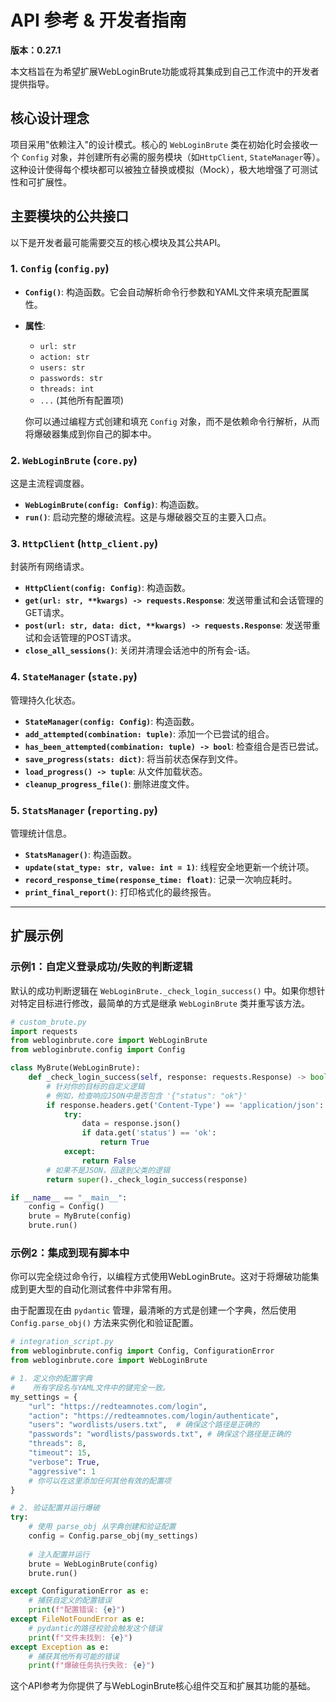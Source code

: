 # API 参考 & 开发者指南

**版本：0.27.1**

本文档旨在为希望扩展WebLoginBrute功能或将其集成到自己工作流中的开发者提供指导。

## 核心设计理念

项目采用"依赖注入"的设计模式。核心的 `WebLoginBrute` 类在初始化时会接收一个 `Config` 对象，并创建所有必需的服务模块（如`HttpClient`, `StateManager`等）。这种设计使得每个模块都可以被独立替换或模拟（Mock），极大地增强了可测试性和可扩展性。

## 主要模块的公共接口

以下是开发者最可能需要交互的核心模块及其公共API。

### 1. `Config` (`config.py`)

-   **`Config()`**: 构造函数。它会自动解析命令行参数和YAML文件来填充配置属性。
-   **属性**:
    -   `url: str`
    -   `action: str`
    -   `users: str`
    -   `passwords: str`
    -   `threads: int`
    -   `...` (其他所有配置项)

    你可以通过编程方式创建和填充 `Config` 对象，而不是依赖命令行解析，从而将爆破器集成到你自己的脚本中。

### 2. `WebLoginBrute` (`core.py`)

这是主流程调度器。

-   **`WebLoginBrute(config: Config)`**: 构造函数。
-   **`run()`**: 启动完整的爆破流程。这是与爆破器交互的主要入口点。

### 3. `HttpClient` (`http_client.py`)

封装所有网络请求。

-   **`HttpClient(config: Config)`**: 构造函数。
-   **`get(url: str, **kwargs) -> requests.Response`**: 发送带重试和会话管理的GET请求。
-   **`post(url: str, data: dict, **kwargs) -> requests.Response`**: 发送带重试和会话管理的POST请求。
-   **`close_all_sessions()`**: 关闭并清理会话池中的所有会-话。

### 4. `StateManager` (`state.py`)

管理持久化状态。

-   **`StateManager(config: Config)`**: 构造函数。
-   **`add_attempted(combination: tuple)`**: 添加一个已尝试的组合。
-   **`has_been_attempted(combination: tuple) -> bool`**: 检查组合是否已尝试。
-   **`save_progress(stats: dict)`**: 将当前状态保存到文件。
-   **`load_progress() -> tuple`**: 从文件加载状态。
-   **`cleanup_progress_file()`**: 删除进度文件。

### 5. `StatsManager` (`reporting.py`)

管理统计信息。

-   **`StatsManager()`**: 构造函数。
-   **`update(stat_type: str, value: int = 1)`**: 线程安全地更新一个统计项。
-   **`record_response_time(response_time: float)`**: 记录一次响应耗时。
-   **`print_final_report()`**: 打印格式化的最终报告。

---

## 扩展示例

### 示例1：自定义登录成功/失败的判断逻辑

默认的成功判断逻辑在 `WebLoginBrute._check_login_success()` 中。如果你想针对特定目标进行修改，最简单的方式是继承 `WebLoginBrute` 类并重写该方法。

```python
# custom_brute.py
import requests
from webloginbrute.core import WebLoginBrute
from webloginbrute.config import Config

class MyBrute(WebLoginBrute):
    def _check_login_success(self, response: requests.Response) -> bool:
        # 针对你的目标的自定义逻辑
        # 例如，检查响应JSON中是否包含 '{"status": "ok"}'
        if response.headers.get('Content-Type') == 'application/json':
            try:
                data = response.json()
                if data.get('status') == 'ok':
                    return True
            except:
                return False
        # 如果不是JSON，回退到父类的逻辑
        return super()._check_login_success(response)

if __name__ == "__main__":
    config = Config()
    brute = MyBrute(config)
    brute.run()
```

### 示例2：集成到现有脚本中

你可以完全绕过命令行，以编程方式使用WebLoginBrute。这对于将爆破功能集成到更大型的自动化测试套件中非常有用。

由于配置现在由 `pydantic` 管理，最清晰的方式是创建一个字典，然后使用 `Config.parse_obj()` 方法来实例化和验证配置。

```python
# integration_script.py
from webloginbrute.config import Config, ConfigurationError
from webloginbrute.core import WebLoginBrute

# 1. 定义你的配置字典
#    所有字段名与YAML文件中的键完全一致。
my_settings = {
    "url": "https://redteamnotes.com/login",
    "action": "https://redteamnotes.com/login/authenticate",
    "users": "wordlists/users.txt",  # 确保这个路径是正确的
    "passwords": "wordlists/passwords.txt", # 确保这个路径是正确的
    "threads": 8,
    "timeout": 15,
    "verbose": True,
    "aggressive": 1
    # 你可以在这里添加任何其他有效的配置项
}

# 2. 验证配置并运行爆破
try:
    # 使用 parse_obj 从字典创建和验证配置
    config = Config.parse_obj(my_settings)
    
    # 注入配置并运行
    brute = WebLoginBrute(config)
    brute.run()

except ConfigurationError as e:
    # 捕获自定义的配置错误
    print(f"配置错误: {e}")
except FileNotFoundError as e:
    # pydantic的路径校验会触发这个错误
    print(f"文件未找到: {e}")
except Exception as e:
    # 捕获其他所有可能的错误
    print(f"爆破任务执行失败: {e}")
```

这个API参考为你提供了与WebLoginBrute核心组件交互和扩展其功能的基础。 